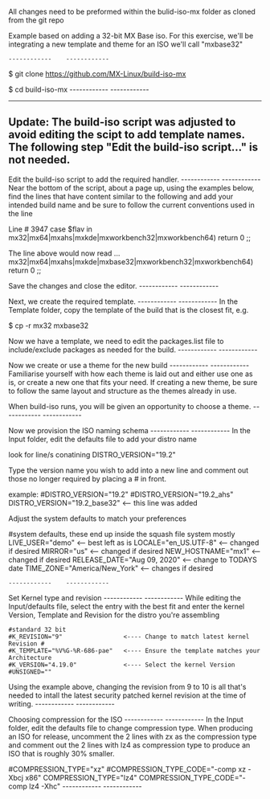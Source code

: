 All changes need to be preformed within the bulid-iso-mx folder as cloned from the git repo

Example based on adding a 32-bit MX Base iso.  For this exercise, we'll be integrating a new 
template and theme for an ISO we'll call "mxbase32"

	------------	------------
$ git clone https://github.com/MX-Linux/build-iso-mx

$ cd build-iso-mx
	------------	------------

-----------------------------------------------------------------------
Update: The build-iso script was adjusted to avoid editing the scipt
        to add template names. 
        The following step "Edit the build-iso script..." is not needed.
-----------------------------------------------------------------------

Edit the build-iso script to add the required handler. 
	------------	------------	
Near the bottom of the script, about a page up, using the examples below, find the lines that have content similar to the following and add your intended build name and be sure to follow the current conventions used in the line

Line # 3947
    case $flav in
         mx32|mx64|mxahs|mxkde|mxworkbench32|mxworkbench64) return 0 ;;
         
The line above would now read ... 
         mx32|mx64|mxahs|mxkde|mxbase32|mxworkbench32|mxworkbench64) return 0 ;;

Save the changes and close the editor.
	------------	------------	


Next, we create the required template.
	------------	------------
In the Template folder, copy the template of the build that is the closest fit, e.g.

$ cp -r mx32 mxbase32

Now we have a template, we need to edit the packages.list file to include/exclude 
packages as needed for the build.
	------------	------------


Now we create or use a theme for the new build
	------------	------------
Familiarise yourself with how each theme is laid out and either use one as is, or 
create a new one that fits your need. If creating a new theme, be sure to follow
the same layout and structure as the themes already in use. 

When build-iso runs, you will be given an opportunity to choose a theme.
	------------	------------



Now we provision the ISO naming schema
	------------	------------
In the Input folder, edit the defaults file to add your distro name

look for line/s conatining DISTRO_VERSION="19.2"

Type the version name you wish to add into a new line and comment out those 
no longer required by placing a # in front.

example:
	#DISTRO_VERSION="19.2"
	#DISTRO_VERSION="19.2_ahs"
	DISTRO_VERSION="19.2_base32"   <-- this line was added


Adjust the system defaults to match your preferences

#system defaults, these end up inside the squash file system mostly
LIVE_USER="demo"				<-- best left as is
LOCALE="en_US.UTF-8"								<-- changed if desired
MIRROR="us"											<-- changed if desired
NEW_HOSTNAME="mx1"									<-- changed if desired
RELEASE_DATE="Aug 09, 2020"		<-- change to TODAYS date
TIME_ZONE="America/New_York"						<-- changes if desired

	------------	------------


Set Kernel type and revision
	------------	------------
While editing the Input/defaults file, select the entry with the best fit 
and enter the kernel Version, Template and Revision for the distro you're assembling

	#standard 32 bit
	#K_REVISION="9"					<---- Change to match latest kernel Revision #
	#K_TEMPLATE="%V%G-%R-686-pae"	<---- Ensure the template matches your Architecture
	#K_VERSION="4.19.0"				<---- Select the kernel Version
	#UNSIGNED=""

Using the example above, changing the revision from 9 to 10 is all that's needed
to intall the latest security patched kernel revision at the time of writing.
	------------	------------


Choosing compression for the ISO
	------------	------------
In the Input folder, edit the defaults file to change compression type.
When producing an ISO for release, uncomment the 2 lines with zx as the compression 
type and comment out the 2 lines with lz4 as compression type to produce an ISO
that is roughly 30% smaller.

#COMPRESSION_TYPE="xz"
#COMPRESSION_TYPE_CODE="-comp xz -Xbcj x86"
COMPRESSION_TYPE="lz4"
COMPRESSION_TYPE_CODE="-comp lz4 -Xhc"
	------------	------------
